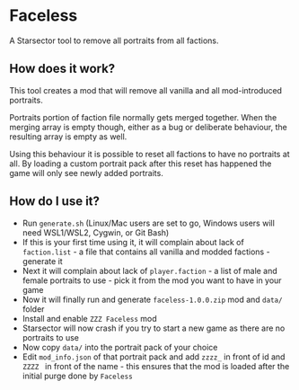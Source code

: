 # Faceless

A Starsector tool to remove all portraits from all factions.

## How does it work?

This tool creates a mod that will remove all vanilla and all mod-introduced portraits.

Portraits portion of faction file normally gets merged together.
When the merging array is empty though, either as a bug or deliberate behaviour, the resulting array is empty as well.

Using this behaviour it is possible to reset all factions to have no portraits at all.
By loading a custom portrait pack after this reset has happened the game will only see newly added portraits.

## How do I use it?

* Run `generate.sh` (Linux/Mac users are set to go, Windows users will need WSL1/WSL2, Cygwin, or Git Bash)
* If this is your first time using it, it will complain about lack of `faction.list` - a file that contains all vanilla and modded factions - generate it
* Next it will complain about lack of `player.faction` - a list of male and female portraits to use - pick it from the mod you want to have in your game
* Now it will finally run and generate `faceless-1.0.0.zip` mod and `data/` folder
* Install and enable `ZZZ Faceless` mod
* Starsector will now crash if you try to start a new game as there are no portraits to use
* Now copy `data/` into the portrait pack of your choice
* Edit `mod_info.json` of that portrait pack and add `zzzz_` in front of id and `ZZZZ ` in front of the name - this ensures that the mod is loaded after the initial purge done by `Faceless`
